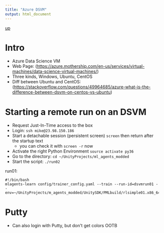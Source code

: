 ```yaml
---
title: "Azure DSVM"
output: html_document
---
```

[up](https://mikewise2718.github.io/markdowndocs/)

# Intro
- Azure Data Science VM
- Web Page: (https://azure.mothership.com/en-us/services/virtual-machines/data-science-virtual-machines/)
- Three kinds, Windows, Ubuntu, CentOS
- Diff between Ubuntu and CentOS: (https://stackoverflow.com/questions/49964685/azure-what-is-the-difference-between-dsvm-on-centos-vs-ubuntu)

# Starting a remote run on an DSVM
- Request Just-In-Time access to the box
- Login: `ssh mike@23.98.150.186`
- Start a detachable session (persistent screen) `screen` then return after the startup text
   - you can check it with `screen -r` now
- Activate the right Python Environment `source activate py36`
- Go to the directory: `cd ~/UnityProjects/ml_agents_modded`
- Start the script: `./run02`

run01:
```
#!/bin/bash
mlagents-learn config/trainer_config.yaml --train --run-id=dsvmrun01 --env=~/UnityProjects/m_agents_modded/UnitySDK/PMLbuild/rlsimple01.x86_64
```
# Putty
- Can also login with Putty, but don't get colors OOTB